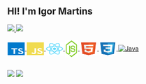 <!-- <h1 align="center">Hi dear <img src="https://raw.githubusercontent.com/kaueMarques/kaueMarques/master/hi.gif" width="30px">, I'm Igor Martins</h1>
<h3 align="center">A beginner in programming focused on Web Development</h3>


<br>
🌱 I’m currently learning ReactJs, JavaScript and NodeJs


<p align="left">
<br>

<img src="https://raw.githubusercontent.com/devicons/devicon/master/icons/react/react-original-wordmark.svg" alt="react" width="20" height="20"/>
<img src="https://raw.githubusercontent.com/devicons/devicon/master/icons/javascript/javascript-original.svg" alt="javascript" width="20" height="20"/>
<img src="https://raw.githubusercontent.com/devicons/devicon/master/icons/nodejs/nodejs-original-wordmark.svg" alt="nodejs" width="20" height="20"/>
<img src="https://raw.githubusercontent.com/devicons/devicon/master/icons/css3/css3-plain-wordmark.svg" alt="css3"  width="20" height="20"/>
<img src="https://raw.githubusercontent.com/devicons/devicon/master/icons/html5/html5-original-wordmark.svg" alt="html5"  width="20" height="20"/>
<img src="https://raw.githubusercontent.com/devicons/devicon/master/icons/c/c-original.svg" alt="c"  width="20" height="20" />
</p>

-->

## HI! I'm Igor Martins
 <div>
  <a href="https://github.com/igormap">
  <img height="180em" src="https://github-readme-stats.vercel.app/api?username=igormap&show_icons=true&theme=omni&include_all_commits=true&count_private=true"/>
  <img height="180em" src="https://github-readme-stats.vercel.app/api/top-langs/?username=igormap&layout=compact&langs_count=7&theme=omni"/>
</div>
<div style="display: inline_block"><br>
  <img align="center" alt="Rafa-Ts" height="30" width="40" src="https://raw.githubusercontent.com/devicons/devicon/master/icons/typescript/typescript-plain.svg">
  <img align="center" alt="Rafa-Js" height="30" width="40" src="https://raw.githubusercontent.com/devicons/devicon/master/icons/javascript/javascript-plain.svg">
  <img align="center" alt="Rafa-React" height="30" width="40" src="https://raw.githubusercontent.com/devicons/devicon/master/icons/react/react-original.svg">
  <img align="center" alt="nodejs" width="30" height="40" src="https://raw.githubusercontent.com/devicons/devicon/9f4f5cdb393299a81125eb5127929ea7bfe42889/icons/nodejs/nodejs-original.svg"/>
  <img align="center" alt="HTML" height="30" width="40" src="https://raw.githubusercontent.com/devicons/devicon/master/icons/html5/html5-original.svg">
 <img align="center" alt="CSS" height="30" width="40" src="https://raw.githubusercontent.com/devicons/devicon/9f4f5cdb393299a81125eb5127929ea7bfe42889/icons/css3/css3-original.svg">
 <img align="center" alt="Java" height="30" width="40" src="https://brandlogos.net/wp-content/uploads/2021/11/java-logo.png">
  
</div>
  
  ##
  
  <a href = "mailto:igormartins16@gmail.com"><img src="https://img.shields.io/badge/-Gmail-%23333?style=for-the-badge&logo=gmail&logoColor=white" target="_blank"></a>
  <a href="https://www.linkedin.com/in/igormap/" target="_blank"><img src="https://img.shields.io/badge/-LinkedIn-%230077B5?style=for-the-badge&logo=linkedin&logoColor=white" target="_blank"></a>
